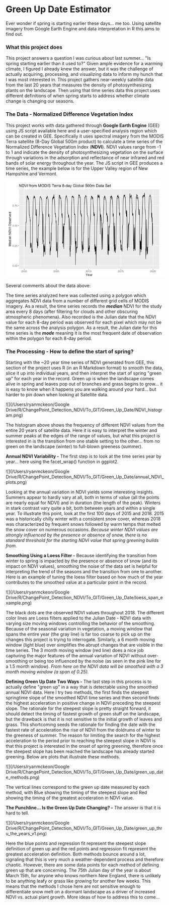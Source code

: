 # Green Up Date Estimator
Ever wonder if spring is starting earlier these days... me too. Using satellite imagery from Google Earth Engine and data interpretation in R this aims to find out.

### What this project does

This project answers a question I was curious about last summer... "Is spring starting earlier than it used to?" Given ample evidence for a warming climate, I figured I already knew the answer, but it was the challenge of actually acquiring, processing, and visualizing data to inform my hunch that I was most interested in. This project gathers near-weekly satellite data from the last 20 years that measures the density of photosynthesizing plants on the landscape. Then using that time series data this project uses different definitions of when spring starts to address whether climate change is changing our seasons.

### The Data - Normalized Difference Vegetation Index 

This project works with data gathered through **Google Earth Engine** (GEE) using JS script available here and a user-specified analysis region which can be created in GEE. Specifically it uses spectral imagery from the MODIS Terra satellite (8-Day Global 500m product) to calculate a time series of the Normalized Difference Vegetation Index (**NDVI**). NDVI values range from -1 to 1 and indicate the density of photosynthesizing vegetation on the surface through variations in the adsorption and reflectance of near infrared and red bands of solar energy throughout the year. The JS script in GEE produces a time series, the example below is for the Upper Valley region of New Hampshire and Vermont.

![](https://github.com/mckeonryan406/Green_Up_Date/blob/master/UV_ndvi_20yrTS.png)

Several comments about the data above:

The time series analyzed here was collected using a polygon which aggregates NDVI data from a number of different grid cells of MODIS imagery. As a result, the time series records the ***median*** NDVI for the study area every 8 days (after filtering for clouds and other obscuring atmospheric phenomena). Also recorded is the Julian date that the NDVI value for each 8-day period was observed for each pixel which may not be the same across the analysis polygon. As a result, the Julian date for this time series is the ***mode*** meaning it is the most frequent date of observation within the polygon for each 8-day period. 

### The Processing - How to define the start of spring?

Starting with the ~20 year time series of NDVI generated from GEE, this section of the project uses R (in an R Markdown format) to smooth the data, slice it up into individual years, and then interpret the start of spring "green up" for each year in the record.  Green up is when the landscape comes alive in spring and leaves pop out of branches and grass begins to grow... it is easy to know when it happens you are walking around your hard... but harder to pin down when looking at Satellite data.  

![](/Users/ryanmckeon/Google Drive/R/ChangePoint_Detection_NDVI/To_GIT/Green_Up_Date/NDVI_histogram.png)

The histogram above shows the frequency of different NDVI values from the entire 20 years of satellite data. Here it is easy to interpret the winter and summer peaks at the edges of the range of values, but what this project is interested in is the transition from one stable setting to the other... from no green on the landscape (winter) to full-blown greeness (summer). 

**Annual NDVI Variability -** The first step is to look at the time series year by year... here using the facet_wrap() function in ggplot2.

![](/Users/ryanmckeon/Google Drive/R/ChangePoint_Detection_NDVI/To_GIT/Green_Up_Date/annual_NDVI_plots.png)



Looking at the annual variation in NDVI yields some interesting insights. Summers appear to hardly vary at all, both in terms of value (all the points are nearly equal for NDVI) and in duration (the length of the peak). Winters in stark contrast vary quite a bit, both between years and within a single year. To illustrate this point, look at the first 100 days of 2015 and 2018.  2015 was a historically chilly winter with a consistent snow cover, whereas 2018 was characterized by frequent snows followed by warm temps that melted the snow cover on numerous occasions. *Because winter NDVI values are strongly influenced by the presence or absence of snow, there is no standard threshold for the starting NDVI value that spring greening builds from.*     

**Smoothing Using a Loess Filter -** Because identifying the transition from winter to spring is impacted by the presence or absence of snow (and its impact on NDVI values), smoothing the noise of the data set is helpful for interpreting the trend of the seasons and the transition from one to another. Here is an example of tuning the loess filter based on how much of the year contributes to the smoothed value at a particular point in the record.

![](/Users/ryanmckeon/Google Drive/R/ChangePoint_Detection_NDVI/To_GIT/Green_Up_Date/loess_span_example.png)  

The black dots are the observed NDVI values throughout 2018.  The different color lines are Loess filters applied to the Julian Date - NDVI data with varying size moving windows controlling the behavior of the smoothing. Because of the seasonal variation in vegetation, a moving window that spans the entire year (the gray line) is far too coarse to pick up on the changes this project is trying to interrogate. Similarly, a 6 month moving window (light blue) over simplifies the abrupt changes that are visible in the time series. The 3 month moving window (red line) does a nice job capturing the major features of the annual variation of NDVI without over-smoothing or being too influenced by the noise (as seen in the pink line for a 1.5 month window). *From here on the NDVI data will be smoothed with a 3 month moving window (a span of 0.25).*

**Defining Green Up Date Two Ways -** The last step in this process is to actually define "green up" in a way that is detectable using the smoothed annual NDVI data. Here I try two methods, the first finds the steepest springtime slope of the smoothed NDVI time series and then second finds the highest acceleration in positive change in NDVI preceding the steepest slope. The rationale for the steepest slope is pretty straight forward, it should detect the timing of fastest growth of green stuff on the landscape, but the drawback is that it is not sensitive to the initial growth of leaves and grass. This shortcoming seeds the rationale for finding the date with the fastest rate of acceleration the rise of NDVI from the doldrums of winter to the greeness of summer. The reason for limiting the search for the highest acceleration to the period prior to reaching the steepest slope in NDVI is that this project is interested in the onset of spring greening, therefore once the steepest slope has been reached the landscape has already started greening. Below are plots that illustrate these methods.  

![](/Users/ryanmckeon/Google Drive/R/ChangePoint_Detection_NDVI/To_GIT/Green_Up_Date/green_up_date_methods.png)

The vertical lines correspond to the green up date measured by each method, with Blue showing the timing of the steepest slope and Red showing the timing of the greatest acceleration in NDVI value.

**The Punchline... Is the Green Up Date Changing? -** The answer is that it is hard to tell.  

![](/Users/ryanmckeon/Google Drive/R/ChangePoint_Detection_NDVI/To_GIT/Green_Up_Date/green_up_thru_the_years_v1.png)

Here the blue points and regression fit represent the steepest slope definition of green up and the red points and regression fit represent the greatest acceleration definition.  Both methods bounce around a lot, signaling that this is very much a weather-dependent process and therefore chaotic. However, there are some data points for each method of defining green up that are concerning.  The 75th Julian day of the year is about March 15th, for anyone who knows northern New England, there is unlikely to be anything leafy or grass like growing for another few weeks.  This means that the methods I chose here are not sensitive enough to differentiate snow melt on a dormant landscape as a driver of increased NDVI vs. actual plant growth.  More ideas of how to address this to come...